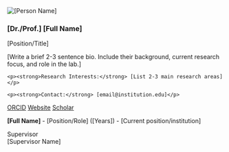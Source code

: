 <!--
=============================================================================
PERSON TEMPLATE - Copy this template to add a new team member
=============================================================================

INSTRUCTIONS FOR GITHUB EDITING:
1. Copy the team member card template below
2. Go to _pages/people.md on GitHub
3. Click the pencil icon to edit
4. Find the appropriate section (Principal Investigator, Postdocs, PhD Students, etc.)
5. Paste the template in that section
6. Replace all [bracketed placeholders] with the person's information
7. Upload team photo to assets/img/team/ (400x400px recommended)
8. Commit your changes

TIPS:
- Use square photos (400x400px) for consistency
- Keep bios concise (2-3 sentences)
- Include relevant links (ORCID, personal website, etc.)
=============================================================================
-->

<!-- TEAM MEMBER CARD - Add this to the appropriate section in people.md -->
<div class="team-member">
  <img src="/assets/img/team/[photo-filename.jpg]" alt="[Person Name]" class="team-photo">
  
  <h3 class="team-name">[Dr./Prof.] [Full Name]</h3>
  
  <div class="team-role">[Position/Title]</div>
  
  <div class="team-description">
    <p>[Write a brief 2-3 sentence bio. Include their background, current research focus, and role in the lab.]</p>
    
    <p><strong>Research Interests:</strong> [List 2-3 main research areas]</p>
    
    <p><strong>Contact:</strong> [email@institution.edu]</p>
  </div>
  
  <div class="team-links">
    <a href="[ORCID-URL]" class="team-link">ORCID</a>
    <a href="[personal-website]" class="team-link">Website</a>
    <a href="[Google-Scholar]" class="team-link">Scholar</a>
  </div>
</div>
<!-- END TEAM MEMBER CARD -->


<!-- ALTERNATIVE: Simple text-based format for Alumni/Collaborators -->
**[Full Name]** - [Position/Role] ([Years]) - [Current position/institution]


<!-- SUPERVISOR INFO (for PhD students/postdocs) -->
<div class="supervisor-info">
  <div class="supervisor-label">Supervisor</div>
  <div class="supervisor-name">[Supervisor Name]</div>
</div>

